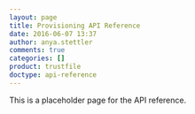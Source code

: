```yaml
---
layout: page
title: Provisioning API Reference
date: 2016-06-07 13:37
author: anya.stettler
comments: true
categories: []
product: trustfile
doctype: api-reference
---
```


This is a placeholder page for the API reference.